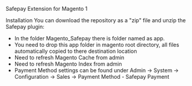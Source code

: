 Safepay Extension for Magento 1

Installation
You can download the repository as a "zip" file and unzip the Safepay plugin:

- In the folder Magento_Safepay there is folder named as app. 
- You need to drop this app folder in magento root directory, all files automatically copied to there destination location
- Need to refresh Magento Cache from admin 
- Need to refresh Magento Index from admin
- Payment Method settings can be found under Admin -> System -> Configuration -> Sales -> Payment Method - Safepay Payment 